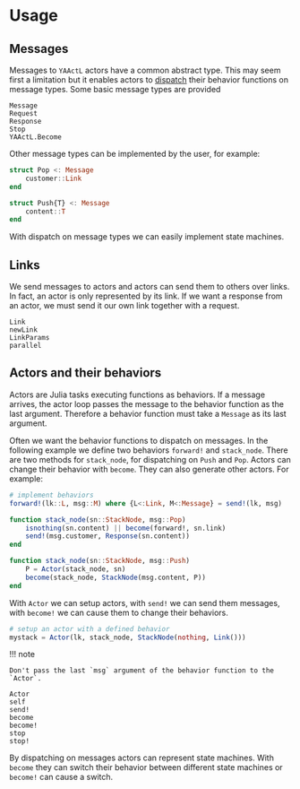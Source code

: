 # Usage

## Messages

Messages to `YAActL` actors have a common abstract type. This may seem first a limitation but it enables actors to [dispatch](https://docs.julialang.org/en/v1/manual/methods/#Methods-1) their behavior functions on message types. Some basic message types are provided

```@docs
Message
Request
Response
Stop
YAActL.Become
```

Other message types can be implemented by the user, for example:

```julia
struct Pop <: Message
    customer::Link
end

struct Push{T} <: Message
    content::T
end
```

With dispatch on message types we can easily implement state machines.

## Links

We send messages to actors and actors can send them to others over links. In fact, an actor is only represented by its link. If we want a response from an actor, we must send it our own link together with a request.

```@docs
Link
newLink
LinkParams
parallel
```

## Actors and their behaviors

Actors are Julia tasks executing functions as behaviors. If a message arrives, the actor loop passes the message to the behavior function as the last argument. Therefore a behavior function must take a `Message` as its last argument.

Often we want the behavior functions to dispatch on messages. In the following example we define two behaviors `forward!` and `stack_node`. There are two methods for `stack_node`, for dispatching on `Push` and `Pop`. Actors can change their behavior with `become`. They can also generate other actors. For example:

```julia
# implement behaviors
forward!(lk::L, msg::M) where {L<:Link, M<:Message} = send!(lk, msg)

function stack_node(sn::StackNode, msg::Pop)
    isnothing(sn.content) || become(forward!, sn.link)
    send!(msg.customer, Response(sn.content))
end

function stack_node(sn::StackNode, msg::Push)
    P = Actor(stack_node, sn)
    become(stack_node, StackNode(msg.content, P))
end
```

With `Actor` we can setup actors, with `send!` we can send them messages, with `become!` we can cause them to change their behaviors.

```julia
# setup an actor with a defined behavior
mystack = Actor(lk, stack_node, StackNode(nothing, Link()))
```

!!! note

    Don't pass the last `msg` argument of the behavior function to the `Actor`.

```@docs
Actor
self
send!
become
become!
stop
stop!
```

By dispatching on messages actors can represent state machines. With `become` they can switch their behavior between different state machines or `become!` can cause a switch.
